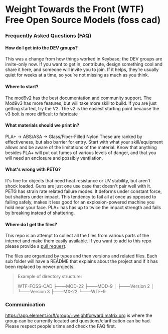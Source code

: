 # Weight Towards the Front (WTF) Free Open Source Models (foss cad)

### Frequently Asked Questions (FAQ)
#### How do I get into the DEV groups?
This was a change from how things worked in Keybase; the DEV groups are invite-only now. If you want to get in, contribute, design something cool and share it here, and someone will invite you to join. If it helps, they’re usually quiet for weeks at a time, so you’re not missing as much as you think.

#### Where to start?
The mod9v2 has the best documentation and community support. The Mod9v3 has more features, but will take more skill to build. If you are just getting started, try the V2.
The v2 is the easiest starting point because the v3 bolt is more difficult to fabricate

#### What materials should we print in?
PLA+ -> ABS/ASA -> Glass/Fiber-Filled Nylon
These are ranked by effectiveness, but also barrier for entry. Start with what your skill/equipment allows and be aware of the limitations of the material. Know that anything besides PLA+ will put out  fumes of various levels of danger, and that you will need an enclosure and possibly ventilation.

#### What's wrong with PETG?
It's fine for objects that need heat resistance or UV stability, but aren't shock loaded. Guns are just one use case that doesn't pair well with it. 
PETG has strain rate related failure modes. It deforms under constant force, but shatters under impact. This tendency to fail all at once as opposed to failing safely, makes it less good for an explosion-powered machine you hold near your face. PLA+ has has up to twice the impact strength and fails by breaking instead of shattering.

#### Where do I get the files?
This repo is an attempt to collect all the files from various parts of the internet and make them easily available. If you want to add to this repo please provide a [pull request](https://docs.github.com/en/github/collaborating-with-pull-requests/proposing-changes-to-your-work-with-pull-requests/about-pull-requests).

The files are organized by types and then versions and related files. Each sub folder will have a README that explains about the project and if it has been replaced by newer projects.

> Example of directory structure:
>
>WTF-FOSS-CAD
>├───MOD-22
>├───MOD-9
>│   ├───Version 2
>│   └───Version 3
>├───MX-22
>└───WTF-9


### Communication
https://app.element.io/#/group/+weightforward:matrix.org is where the group can be currently located and questions/clarification can be had. Please respect people's time and check the FAQ first.